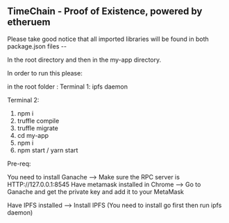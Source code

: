 ## TimeChain - Proof of Existence, powered by etheruem

Please take good notice that all imported libraries will be found in both package.json files --

In the root directory and then in the my-app directory.

In order to run this please:

in the root folder :
Terminal 1:
ipfs daemon

Terminal 2:
1. npm i
2. truffle compile
3. truffle migrate
4. cd my-app
5. npm i
6. npm start / yarn start

Pre-req:

You need to install Ganache --> Make sure the RPC server is HTTP://127.0.0.1:8545
Have metamask installed in Chrome --> Go to Ganache and get the private key and add it to your MetaMask

Have IPFS installed --> Install IPFS (You need to install go first then run ipfs daemon)
